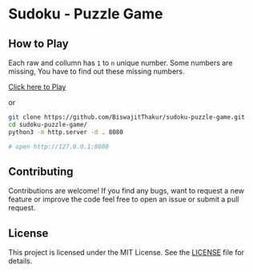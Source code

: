 # Sudoku - Puzzle Game

## How to Play

Each raw and collumn has `1` to `n` unique number.
Some numbers are missing, You have to find out these missing numbers.

[Click here to Play](https://biswajitthakur.github.io/sudoku-puzzle-game/)

or

```bash
git clone https://github.com/BiswajitThakur/sudoku-puzzle-game.git
cd sudoku-puzzle-game/
python3 -m http.server -d . 8080

# open http://127.0.0.1:8080
```

## Contributing

Contributions are welcome! If you find any bugs, want to request a new feature or improve the code feel free to open an issue or submit a pull request.

## License

This project is licensed under the MIT License. See the [LICENSE](./LICENSE) file for details.
